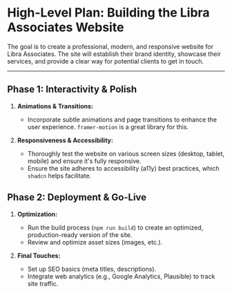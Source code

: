 # High-Level Plan: Building the Libra Associates Website

The goal is to create a professional, modern, and responsive website for Libra Associates. The site will establish their brand identity, showcase their services, and provide a clear way for potential clients to get in touch.

---

## **Phase 1: Interactivity & Polish**

1. **Animations & Transitions:**
   - Incorporate subtle animations and page transitions to enhance the user experience. `framer-motion` is a great library for this.

2. **Responsiveness & Accessibility:**
   - Thoroughly test the website on various screen sizes (desktop, tablet, mobile) and ensure it's fully responsive.
   - Ensure the site adheres to accessibility (a11y) best practices, which `shadcn` helps facilitate.

## **Phase 2: Deployment & Go-Live**

1. **Optimization:**
   - Run the build process (`npm run build`) to create an optimized, production-ready version of the site.
   - Review and optimize asset sizes (images, etc.).

2. **Final Touches:**
   - Set up SEO basics (meta titles, descriptions).
   - Integrate web analytics (e.g., Google Analytics, Plausible) to track site traffic.
